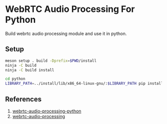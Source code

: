 # WebRTC Audio Processing For Python

Build webrtc audio processing module and use it in python.

## Setup

```bash
meson setup . build -Dprefix=$PWD/install
ninja -C build
ninja -C build install

cd python
LIBRARY_PATH=../install/lib/x86_64-linux-gnu/:$LIBRARY_PATH pip install -e .
```

## References

1. [webrtc-audio-processing-python](https://github.com/zhoubin-me/webrtc-audio-processing-python)
2. [webrtc-audio-processing](https://www.freedesktop.org/software/pulseaudio/webrtc-audio-processing)
